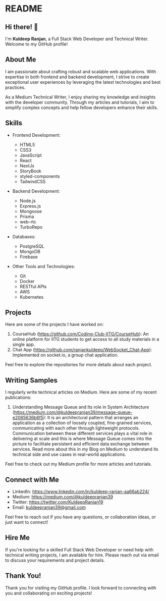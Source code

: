 # README

## Hi there! 👋

I'm **Kuldeep Ranjan**, a Full Stack Web Developer and Technical Writer. Welcome to my GitHub profile!

## About Me

I am passionate about crafting robust and scalable web applications. With expertise in both frontend and backend development, I strive to create exceptional user experiences by leveraging the latest technologies and best practices.

As a Medium Technical Writer, I enjoy sharing my knowledge and insights with the developer community. Through my articles and tutorials, I aim to simplify complex concepts and help fellow developers enhance their skills.

## Skills

- Frontend Development:
  - HTML5
  - CSS3
  - JavaScript
  - React
  - NextJs
  - StoryBook
  - styled-components
  - TailwindCSS

- Backend Development:
  - Node.js
  - Express.js
  - Mongoose
  - Prisma
  - web-rtc
  - TurboRepo

- Databases:
  - PostgreSQL
  - MongoDB
  - Firebase

- Other Tools and Technologies:
  - Git
  - Docker
  - RESTful APIs
  - AWS
  - Kubernetes

## Projects

Here are some of the projects I have worked on:

1. CourseHub (https://github.com/Coding-Club-IITG/CourseHub): An online platform for IITG students to get access to all study materials in a single app.
2. Chat App (https://github.com/ranjankuldeep/WebSocket_Chat-App): Implemented on socket.io, a group chat application.

Feel free to explore the repositories for more details about each project.

## Writing Samples

I regularly write technical articles on Medium. Here are some of my recent publications:

1. Understanding Message Queue and Its role in System Architecture (https://medium.com/@kuldeepranjan39/message-queue-e2085636b6f5):
It is an architectural pattern that arranges an application as a collection of loosely coupled, fine-grained services, communicating with each other through lightweight protocols.
Communication between these different services plays a vital role in delivering at scale and this is where Message Queue comes into the picture to facilitate persistent and efficient data exchange between services.
Read more about this in my Blog on Medium to understand its technical side and use cases in real-world applications.



Feel free to check out my Medium profile for more articles and tutorials.

## Connect with Me

- LinkedIn: https://www.linkedin.com/in/kuldeep-ranjan-aa66ab224/
- Medium: https://medium.com/@kuldeepranjan39
- Twitter: https://twitter.com/KuldeepRanjan19
- Email: kuldeepranjan39@gmail.com

Feel free to reach out if you have any questions, or collaboration ideas, or just want to connect!

## Hire Me

If you're looking for a skilled Full Stack Web Developer or need help with technical writing projects, I am available for hire. Please reach out via email to discuss your requirements and project details.

## Thank You!

Thank you for visiting my GitHub profile. I look forward to connecting with you and collaborating on exciting projects!
